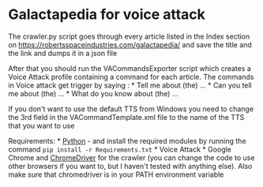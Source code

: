 
# Galactapedia for voice attack

The crawler.py script goes through every article listed in the Index section on https://robertsspaceindustries.com/galactapedia/ and save the title and the link and dumps it in a json file

After that you should run the VACommandsExporter script which creates a Voice Attack profile containing a command for each article.
The commands in Voice attack get trigger by saying : 
    * Tell me about (the) ...
    * Can you tell me about (the) ...
    * What do you know about (the) ...
    
If you don't want to use the default TTS from Windows you need to change the 3rd <Context2> field in the VACommandTemplate.xml file to the name of the TTS that you want to use
    
Requirements:
    * [Python](https://www.python.org) - and install the required modules by running the command `pip install -r Requirements.txt`
    * Voice Attack
    * Google Chrome and [ChromeDriver](https://chromedriver.chromium.org/downloads) for the crawler (you can change the code to use other browsers if you want to, but I haven't tested with anything else). Also make sure that chromedriver is in your PATH environment variable
    

    